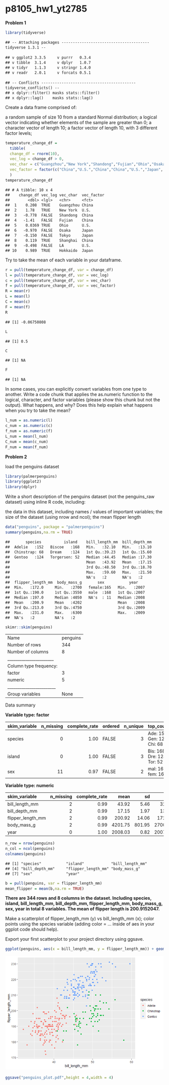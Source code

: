 p8105\_hw1\_yt2785
================

**Problem 1**

``` r
library(tidyverse)
```

    ## -- Attaching packages --------------------------------------- tidyverse 1.3.1 --

    ## v ggplot2 3.3.5     v purrr   0.3.4
    ## v tibble  3.1.4     v dplyr   1.0.7
    ## v tidyr   1.1.3     v stringr 1.4.0
    ## v readr   2.0.1     v forcats 0.5.1

    ## -- Conflicts ------------------------------------------ tidyverse_conflicts() --
    ## x dplyr::filter() masks stats::filter()
    ## x dplyr::lag()    masks stats::lag()

Create a data frame comprised of:

a random sample of size 10 from a standard Normal distribution; a
logical vector indicating whether elements of the sample are greater
than 0; a character vector of length 10; a factor vector of length 10,
with 3 different factor levels;

``` r
temperature_change_df = 
  tibble(
  change_df = rnorm(10),
  vec_log = change_df > 0,
  vec_char = c("Guangzhou","New York","Shandong","Fujian","Ohio","Osaka", "Tokyo","Shanghai","LA","Hokkaido"),
  vec_factor = factor(c("China","U.S.","China","China","U.S.","Japan", "Japan","China","U.S.","Japan"))
  )
temperature_change_df
```

    ## # A tibble: 10 x 4
    ##    change_df vec_log vec_char  vec_factor
    ##        <dbl> <lgl>   <chr>     <fct>     
    ##  1    0.208  TRUE    Guangzhou China     
    ##  2    1.78   TRUE    New York  U.S.      
    ##  3   -0.778  FALSE   Shandong  China     
    ##  4   -1.41   FALSE   Fujian    China     
    ##  5    0.0369 TRUE    Ohio      U.S.      
    ##  6   -0.970  FALSE   Osaka     Japan     
    ##  7   -0.150  FALSE   Tokyo     Japan     
    ##  8    0.119  TRUE    Shanghai  China     
    ##  9   -0.498  FALSE   LA        U.S.      
    ## 10    0.989  TRUE    Hokkaido  Japan

Try to take the mean of each variable in your dataframe.

``` r
r = pull(temperature_change_df, var = change_df)
l = pull(temperature_change_df, var = vec_log)
c = pull(temperature_change_df, var = vec_char)
f = pull(temperature_change_df, var = vec_factor)
R = mean(r)
L = mean(l)
C = mean(c)
F = mean(f)
R
```

    ## [1] -0.06750808

``` r
L
```

    ## [1] 0.5

``` r
C
```

    ## [1] NA

``` r
F
```

    ## [1] NA

In some cases, you can explicitly convert variables from one type to
another. Write a code chunk that applies the as.numeric function to the
logical, character, and factor variables (please show this chunk but not
the output). What happens, and why? Does this help explain what happens
when you try to take the mean?

``` r
l_num = as.numeric(l)
c_num = as.numeric(c)
f_num = as.numeric(f)
L_num = mean(l_num)
C_num = mean(c_num)
F_num = mean(f_num)
```

**Problem 2**

load the penguins dataset

``` r
library(palmerpenguins)
library(ggplot2)
library(dplyr)
```

Write a short description of the penguins dataset (not the penguins\_raw
dataset) using inline R code, including:

the data in this dataset, including names / values of important
variables; the size of the dataset (using nrow and ncol); the mean
flipper length

``` r
data("penguins", package = "palmerpenguins")
summary(penguins,na.rm = TRUE)
```

    ##       species          island    bill_length_mm  bill_depth_mm  
    ##  Adelie   :152   Biscoe   :168   Min.   :32.10   Min.   :13.10  
    ##  Chinstrap: 68   Dream    :124   1st Qu.:39.23   1st Qu.:15.60  
    ##  Gentoo   :124   Torgersen: 52   Median :44.45   Median :17.30  
    ##                                  Mean   :43.92   Mean   :17.15  
    ##                                  3rd Qu.:48.50   3rd Qu.:18.70  
    ##                                  Max.   :59.60   Max.   :21.50  
    ##                                  NA's   :2       NA's   :2      
    ##  flipper_length_mm  body_mass_g       sex           year     
    ##  Min.   :172.0     Min.   :2700   female:165   Min.   :2007  
    ##  1st Qu.:190.0     1st Qu.:3550   male  :168   1st Qu.:2007  
    ##  Median :197.0     Median :4050   NA's  : 11   Median :2008  
    ##  Mean   :200.9     Mean   :4202                Mean   :2008  
    ##  3rd Qu.:213.0     3rd Qu.:4750                3rd Qu.:2009  
    ##  Max.   :231.0     Max.   :6300                Max.   :2009  
    ##  NA's   :2         NA's   :2

``` r
skimr::skim(penguins)
```

|                                                  |          |
|:-------------------------------------------------|:---------|
| Name                                             | penguins |
| Number of rows                                   | 344      |
| Number of columns                                | 8        |
| \_\_\_\_\_\_\_\_\_\_\_\_\_\_\_\_\_\_\_\_\_\_\_   |          |
| Column type frequency:                           |          |
| factor                                           | 3        |
| numeric                                          | 5        |
| \_\_\_\_\_\_\_\_\_\_\_\_\_\_\_\_\_\_\_\_\_\_\_\_ |          |
| Group variables                                  | None     |

Data summary

**Variable type: factor**

| skim\_variable | n\_missing | complete\_rate | ordered | n\_unique | top\_counts                 |
|:---------------|-----------:|---------------:|:--------|----------:|:----------------------------|
| species        |          0 |           1.00 | FALSE   |         3 | Ade: 152, Gen: 124, Chi: 68 |
| island         |          0 |           1.00 | FALSE   |         3 | Bis: 168, Dre: 124, Tor: 52 |
| sex            |         11 |           0.97 | FALSE   |         2 | mal: 168, fem: 165          |

**Variable type: numeric**

| skim\_variable      | n\_missing | complete\_rate |    mean |     sd |     p0 |     p25 |     p50 |    p75 |   p100 | hist  |
|:--------------------|-----------:|---------------:|--------:|-------:|-------:|--------:|--------:|-------:|-------:|:------|
| bill\_length\_mm    |          2 |           0.99 |   43.92 |   5.46 |   32.1 |   39.23 |   44.45 |   48.5 |   59.6 | ▃▇▇▆▁ |
| bill\_depth\_mm     |          2 |           0.99 |   17.15 |   1.97 |   13.1 |   15.60 |   17.30 |   18.7 |   21.5 | ▅▅▇▇▂ |
| flipper\_length\_mm |          2 |           0.99 |  200.92 |  14.06 |  172.0 |  190.00 |  197.00 |  213.0 |  231.0 | ▂▇▃▅▂ |
| body\_mass\_g       |          2 |           0.99 | 4201.75 | 801.95 | 2700.0 | 3550.00 | 4050.00 | 4750.0 | 6300.0 | ▃▇▆▃▂ |
| year                |          0 |           1.00 | 2008.03 |   0.82 | 2007.0 | 2007.00 | 2008.00 | 2009.0 | 2009.0 | ▇▁▇▁▇ |

``` r
n_row = nrow(penguins)
n_col = ncol(penguins)
colnames(penguins)
```

    ## [1] "species"           "island"            "bill_length_mm"   
    ## [4] "bill_depth_mm"     "flipper_length_mm" "body_mass_g"      
    ## [7] "sex"               "year"

``` r
b = pull(penguins, var = flipper_length_mm)
mean_flipper = mean(b,na.rm = TRUE)
```

**There are 344 rows and 8 columns in the dataset. Including species,
island, bill\_length\_mm, bill\_depth\_mm, flipper\_length\_mm,
body\_mass\_g, sex, year in total 8 variables. The mean of flipper
length is 200.9152047.**

Make a scatterplot of flipper\_length\_mm (y) vs bill\_length\_mm (x);
color points using the species variable (adding color = … inside of aes
in your ggplot code should help).

Export your first scatterplot to your project directory using ggsave.

``` r
ggplot(penguins, aes(x = bill_length_mm, y = flipper_length_mm)) + geom_point(aes(color = species))
```

![](p8105_hw1_yt2785_files/figure-gfm/unnamed-chunk-7-1.png)<!-- -->

``` r
ggsave("penguins_plot.pdf",height = 4,width = 4)
```
